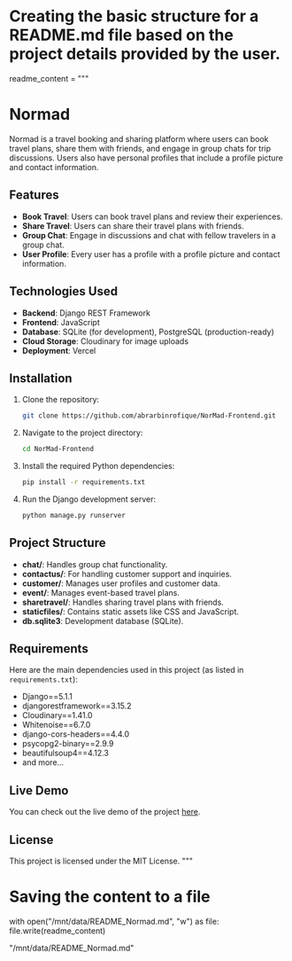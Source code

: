 # Creating the basic structure for a README.md file based on the project details provided by the user.

readme_content = """
# Normad

Normad is a travel booking and sharing platform where users can book travel plans, share them with friends, and engage in group chats for trip discussions. Users also have personal profiles that include a profile picture and contact information.

## Features

- **Book Travel**: Users can book travel plans and review their experiences.
- **Share Travel**: Users can share their travel plans with friends.
- **Group Chat**: Engage in discussions and chat with fellow travelers in a group chat.
- **User Profile**: Every user has a profile with a profile picture and contact information.

## Technologies Used

- **Backend**: Django REST Framework
- **Frontend**: JavaScript
- **Database**: SQLite (for development), PostgreSQL (production-ready)
- **Cloud Storage**: Cloudinary for image uploads
- **Deployment**: Vercel

## Installation

1. Clone the repository:
    ```bash
    git clone https://github.com/abrarbinrofique/NorMad-Frontend.git
    ```

2. Navigate to the project directory:
    ```bash
    cd NorMad-Frontend
    ```

3. Install the required Python dependencies:
    ```bash
    pip install -r requirements.txt
    ```

4. Run the Django development server:
    ```bash
    python manage.py runserver
    ```

## Project Structure

- **chat/**: Handles group chat functionality.
- **contactus/**: For handling customer support and inquiries.
- **customer/**: Manages user profiles and customer data.
- **event/**: Manages event-based travel plans.
- **sharetravel/**: Handles sharing travel plans with friends.
- **staticfiles/**: Contains static assets like CSS and JavaScript.
- **db.sqlite3**: Development database (SQLite).

## Requirements

Here are the main dependencies used in this project (as listed in `requirements.txt`):

- Django==5.1.1
- djangorestframework==3.15.2
- Cloudinary==1.41.0
- Whitenoise==6.7.0
- django-cors-headers==4.4.0
- psycopg2-binary==2.9.9
- beautifulsoup4==4.12.3
- and more...

## Live Demo

You can check out the live demo of the project [here](https://abrarbinrofique.github.io/NorMad-Frontend/).

## License

This project is licensed under the MIT License.
"""

# Saving the content to a file
with open("/mnt/data/README_Normad.md", "w") as file:
    file.write(readme_content)

"/mnt/data/README_Normad.md"
